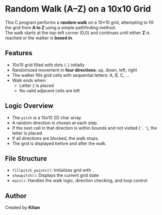 # Random Walk (A–Z) on a 10x10 Grid

This C program performs a **random walk** on a 10×10 grid, attempting to fill the grid from **A to Z** using a simple pathfinding method.  
The walk starts at the top-left corner (0,0) and continues until either **Z** is reached or the walker is **boxed in**.

## Features

- 10x10 grid filled with dots (`.`) initially
- Randomized movement in **four directions**: up, down, left, right
- The walker fills grid cells with sequential letters: A, B, C, ...
- Walk ends when:
  - Letter `Z` is placed
  - No valid adjacent cells are left


## Logic Overview

- The `pitch` is a 10x10 2D char array.
- A random direction is chosen at each step.
- If the next cell in that direction is within bounds and not visited (`'.'`), the letter is placed.
- If all directions are blocked, the walk stops.
- The grid is displayed before and after the walk.

## File Structure

- `fillpitch_points()`: Initializes grid with `.`
- `showpitch()`: Displays the current grid state
- `main()`: Handles the walk logic, direction checking, and loop control

## Author

Created by **Kilian**
